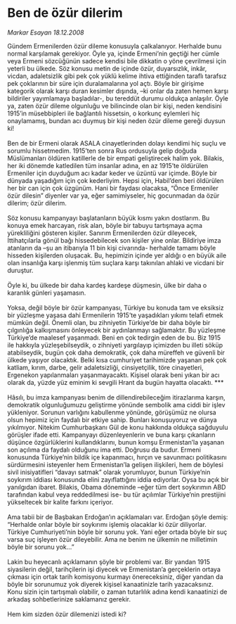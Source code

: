 # Ben de özür dilerim

*Markar Esayan 18.12.2008*

<div class="taraf_structure_2col_1zq">
<div class="margen_n">



 <p>Gündem Ermenilerden özür dileme konusuyla çalkalanıyor. Herhalde bunu normal karşılamak gerekiyor. Öyle ya, içinde Ermeni’nin geçtiği her cümle veya Ermeni sözcüğünün sadece kendisi bile dikkatin o yöne çevrilmesi için yeterli bu ülkede. Söz konusu metin de içinde özür, duyarsızlık, inkâr, vicdan, adaletsizlik gibi pek çok yüklü kelime ihtiva ettiğinden taraflı tarafsız pek çoklarının bir süre için duralamalarına yol açtı. Böyle bir girişime kategorik olarak karşı duran kesimler dışında, –ki onlar da zaten hemen karşı bildiriler yayımlamaya başladılar-, bu tereddüt durumu oldukça anlaşılır. Öyle ya, zaten özür dileme olgunluğu ve bilincinde olan bir kişi, neden kendisini 1915’in müsebbipleri ile bağlantılı hissetsin, o korkunç eylemleri hiç onaylamamış, bundan acı duymuş bir kişi neden özür dileme gereği duysun ki! <br/><br/>Ben de bir Ermeni olarak ASALA cinayetlerinden dolayı kendimi hiç suçlu ve sorumlu hissetmedim. 1915’ten sonra Rus ordusuyla gelip doğuda Müslümanları öldüren katillerle de bir empati geliştirecek halim yok. Bilakis, her iki dönemde katledilen tüm insanlar adına, en az 1915’te öldürülen Ermeniler için duyduğum acı kadar keder ve üzüntü var içimde. Böyle bir dünyada yaşadığım için çok kederliyim. Hepsi için, Habil’den beri öldürülen her bir can için çok üzgünüm. Hani bir faydası olacaksa, “Önce Ermeniler özür dilesin” diyenler var ya, eğer samimiyseler, hiç gocunmadan da özür dilerim; özür dilerim. <br/><br/>Söz konusu kampanyayı başlatanların büyük kısmı yakın dostlarım. Bu konuya emek harcayan, risk alan, böyle bir tabuyu tartışmaya açma yürekliliğini gösteren kişiler. Sanırım Ermenilerden özür dileyecek, İttihatçılarla gönül bağı hissedebilecek son kişiler yine onlar. Bildiriye imza atanların da –şu an itibarıyla 11 bin kişi civarında- herhalde tamamı böyle hisseden kişilerden oluşacak. Bu, hepimizin içinde yer aldığı o en büyük aile olan insanlığa karşı işlenmiş tüm suçlara karşı takınılan ahlaki ve vicdani bir duruştur. <br/><br/>Öyle ki, bu ülkede bir daha kardeş kardeşe düşmesin, ülke bir daha o karanlık günleri yaşamasın. <br/><br/>Yoksa, değil böyle bir özür kampanyası, Türkiye bu konuda tam ve eksiksiz bir yüzleşme yaşasa dahi Ermenilerin 1915’te yaşadıkları yıkımı telafi etmek mümkün değil. Önemli olan, bu zihniyetin Türkiye’de bir daha böyle bir çılgınlığa kalkışmasını önleyecek bir aydınlanmayı sağlamaktır. Bu yüzleşme Türkiye’de maalesef yaşanmadı. Beni en çok tedirgin eden de bu. Biz 1915 ile hakkıyla yüzleşebilseydik, o zihniyeti yargılayıp içimizden bu illeti söküp atabilseydik, bugün çok daha demokratik, çok daha müreffeh ve güvenli bir ülkede yaşıyor olacaktık. Belki kısa cumhuriyet tarihimizde yaşanan pek çok katliam, kırım, darbe, gelir adaletsizliği, cinsiyetçilik, töre cinayetleri, Ergenekon yapılanmaları yaşanmayacaktı. Kişisel olarak beni yıkan bir acı olarak da, yüzde yüz eminim ki sevgili Hrant da bugün hayatta olacaktı. *** <br/><br/>Hâsılı, bu imza kampanyası benim de dillendirebileceğim itirazlarıma karşın, demokratik olgunluğumuzu geliştirme yönünde sembolik ama ciddi bir işlev yükleniyor. Sorunun varlığını kabullenme yönünde, görüşümüz ne olursa olsun hepimiz için faydalı bir etkiye sahip. Bunları konuşuyoruz ve dünya yıkılmıyor. Nitekim Cumhurbaşkanı Gül de konu hakkında oldukça sağduyulu görüşler ifade etti. Kampanyayı düzenleyenlerin ve buna karşı çıkanların düşünce özgürlüklerini kullandıklarını, bunun komşu Ermenistan’la yaşanan son açılıma da faydalı olduğunu ima etti. Doğrusu da budur. Ermeni konusunda Türkiye’nin bildik içe kapanmacı, hırçın ve savunmacı politikasını sürdürmesini isteyenler hem Ermenistan’la gelişen ilişkileri, hem de böylesi sivil inisiyatifleri “davayı satmak” olarak yorumluyor, bunun Türkiye’nin soykırım iddiası konusunda elini zayıflattığını iddia ediyorlar. Oysa bu açık bir yanılgıdan ibaret. Bilakis, Obama döneminde –eğer tüm dert soykırımın ABD tarafından kabul veya reddedilmesi ise- bu tür açılımlar Türkiye’nin prestijini yükseltecek bir kalite farkını içeriyor. <br/><br/>Ama tabii bir de Başbakan Erdoğan’ın açıklamaları var. Erdoğan şöyle demiş: “Herhalde onlar böyle bir soykırımı işlemiş olacaklar ki özür diliyorlar. Türkiye Cumhuriyeti’nin böyle bir sorunu yok. Yani eğer ortada böyle bir suç varsa suç işleyen özür dileyebilir. Ama ne benim ne ülkemin ne milletimin böyle bir sorunu yok...” <br/><br/>Lakin bu heyecanlı açıklamanın şöyle bir problemi var. Bir yandan 1915 siyasilerin değil, tarihçilerin işi diyecek ve Ermenistan’a gerçeklerin ortaya çıkması için ortak tarih komisyonu kurmayı önereceksiniz, diğer yandan da böyle bir sorunumuz yok diyerek kişisel kanaatinizle tarih yazacaksınız. Konu sizin için tartışmalı olabilir, o zaman tutarlılık adına kendi kanaatinizi de arkadaş sohbetlerinize saklamanız gerekir. <br/><br/>Hem kim sizden özür dilemenizi istedi ki?</p>

<br/>


<div id="taraf_not">
</div>

</div>


</div>
